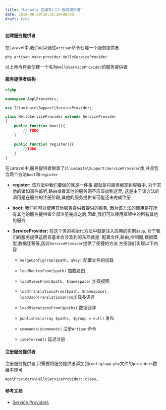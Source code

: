 ```yaml
---
title: "Laravle 包编写(二)-服务提供者"
date: 2018-06-29T10:31:29+08:00
draft: true
---
```


#### 创建服务提供者

在Laravel中,我们可以通过`artisan`命令创建一个服务提供者
```
php artisan make:provider HelloServiceProvider
```
以上命令将会创建一个名为`HelloServiceProvider`的服务提供者


#### 服务提供者结构

```php
<?php

namespace App\Providers;

use Illuminate\Support\ServiceProvider;

class HelloServiceProvider extends ServiceProvider
{
    public function boot(){
        // TODO
    }

    public function register(){
        //TODO
    }
}
```

在Laravel中,服务提供者继承了`Illuminate\Support\ServiceProvider`类,并且包含两个方法`boot`和`register`

- **register:** 该方法中我们要做的就是一件事,那就是将服务绑定到容器中,
对于其他的诸如事件监听,路由或者其他的服务则不应该放到这里,
这是由于该方法的调用是在服务的注册阶段,其他的服务提供者可能还未完成注册


- **boot:** 我们将可以使用其他服务提供者提供的服务,
因为该方法的调用是在所有其他的服务提供者全部注册完成之后,因此,我们可以使用框架中的所有其他的服务


- **ServiceProvider:** 在这个类的初始化方法中就是注入应用的实例`$app`,
对于我们的服务提供这而言基本会涉及到的东西就是: 配置文件,路由,控制器,数据模型,数据迁移等,因此`ServiceProvider`提供了便捷的方法
方便我们实现以下内容

    - `mergeConfigFrom($path, $key)` 配置文件的加载

    - `loadRoutesFrom($path)` 加载路由

    - `loadViewsFrom($path, $namespace)` 加载视图

    - `loadTranslationsFrom($path, $namespace)`, `loadJsonTranslationsFrom`加载多语言

    - `loadMigrationsFrom($paths)` 数据迁移

    - `publishes(array $paths, $group = null)` 发布

    - `commands($commands)` 注册`Artisan`命令

    - `isDeferred()` 延迟注册

#### 注册服务提供者

注册服务提供者,只需要将服务提供者添加到`config/app.php`文件的`providers`数组中即可
```
App\Providers\HelloServiceProvider::class,
```


#### 参考文档
- [Service Providers](https://laravel.com/docs/5.6/providers)



